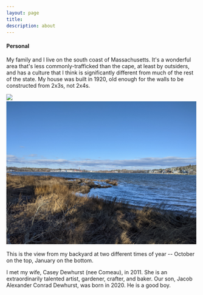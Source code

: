```yaml
---
layout: page
title:      
description: about 
---
```



#### Personal

My family and I live on the south coast of Massachusetts. 
It's a wonderful area that's less commonly-trafficked than the cape, at least by outsiders, and has a culture that I think is 
significantly different from much of the rest of the state. My house was built in 1920, old enough for the walls to be constructed from 
2x3s, not 2x4s. 

<p float="left">
  <img src="../photos/october-water.jpg" width="500" />
  <img src="../photos/january-water.jpg" width="500" /> 
</p>
This is the view from my backyard at two different times of year -- October on the top, January on the bottom.

I met my wife, Casey Dewhurst (nee Comeau), in 2011. 
She is an extraordinarily talented artist, gardener, crafter, and baker.
Our son, Jacob Alexander Conrad Dewhurst, was born in 2020. He is a good boy.